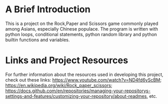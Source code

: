 # A Brief Introduction
This is a project on the Rock,Paper and Scissors game commonly played among Asians, especially Chinese populace. The program is written with python loops, conditional statements, python random library and python builtin functions and variables.

# Links and Project Resources
For further information about the resources used in developing this project, check out these links:  https://www.youtube.com/watch?v=ND4fd6yScBM; https://en.wikipedia.org/wiki/Rock_paper_scissors; https://docs.github.com/en/repositories/managing-your-repositorys-settings-and-features/customizing-your-repository/about-readmes, etc.